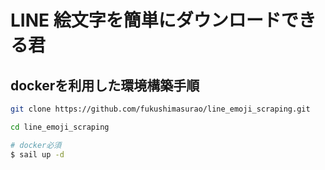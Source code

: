 # LINE 絵文字を簡単にダウンロードできる君

## dockerを利用した環境構築手順

```bash
git clone https://github.com/fukushimasurao/line_emoji_scraping.git

cd line_emoji_scraping

# docker必須
$ sail up -d
```
